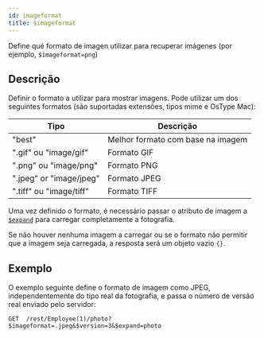 ```yaml
---
id: imageformat
title: $imageformat
---
```


Define qué formato de imagen utilizar para recuperar imágenes (por ejemplo, `$imageformat=png`)

## Descrição

Definir o formato a utilizar para mostrar imagens. Pode utilizar um dos seguintes formatos (são suportadas extensões, tipos mime e OsType Mac):

| Tipo                                    | Descrição                         |
| --------------------------------------- | --------------------------------- |
| "best"                                  | Melhor formato com base na imagem |
| ".gif" ou "image/gif"   | Formato GIF                       |
| ".png" ou "image/png"   | Formato PNG                       |
| ".jpeg" or "image/jpeg" | Formato JPEG                      |
| ".tiff" ou "image/tiff" | Formato TIFF                      |

Uma vez definido o formato, é necessário passar o atributo de imagem a [`$expand`]($expand.md) para carregar completamente a fotografia.

Se não houver nenhuma imagem a carregar ou se o formato não permitir que a imagem seja carregada, a resposta será um objeto vazio `{}`.

## Exemplo

O exemplo seguinte define o formato de imagem como JPEG, independentemente do tipo real da fotografia, e passa o número de versão real enviado pelo servidor:

`GET  /rest/Employee(1)/photo?$imageformat=.jpeg&$version=3&$expand=photo`

